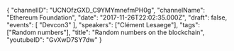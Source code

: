 {
    "channelID": "UCNOfzGXD_C9YMYmnefmPH0g",
    "channelName": "Ethereum Foundation",
    "date": "2017-11-26T22:02:35.000Z",
    "draft": false,
    "events": [
        "Devcon3"
    ],
    "speakers": ["Clément Lesaege"],
    "tags": ["Random numbers"],
    "title": "Random numbers on the blockchain",
    "youtubeID": "GvXwD7SY7dw"
}
